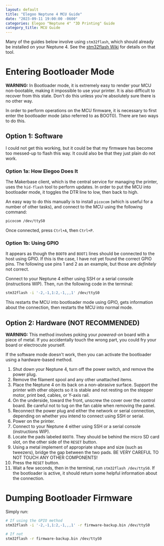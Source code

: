 ```yaml
---
layout: default
title: "Elegoo Neptune 4 MCU Guide"
date: "2023-09-11 19:00:00 -0600"
categories: Elegoo "Neptune 4" "3D Printing" Guide
category_title: MCU Guide
---
```


Many of the guides below involve using `stm32flash`, which should already be installed on your Neptune 4. See the [stm32flash Wiki](https://sourceforge.net/p/stm32flash/wiki/Home/) for details on that tool.

# Entering Bootloader Mode

**WARNING:** In Bootloader mode, it is extremely easy to render your MCU non-bootable, making it impossible to use your printer. It is also difficult to recover from this state. Don't do this unless you're absolutely sure there is no other way.

In order to perform operations on the MCU firmware, it is necessary to first enter the bootloader mode (also referred to as BOOT0). There are two ways to do this.

## Option 1: Software

I could not get this working, but it could be that my firmware has become too messed-up to flash this way. It could also be that they just plain do not work.

### Option 1a: How Elegoo Does It

The Makerbase client, which is the central service for managing the printer, uses the `hid-flash` tool to perform updates. In order to put the MCU into bootloader mode, it toggles the DTR line to low, then back to high.

An easy way to do this manually is to install `picocom` (which is useful for a number of other tasks), and connect to the MCU using the following command:

```bash
picocom /dev/ttyS0
```

Once connected, press `Ctrl+A`, then `Ctrl+P`.

### Option 1b: Using GPIO

It appears as though the `BOOT0` and `BOOT1` lines should be connected to the host using GPIO. If this is the case, I have not yet found the correct GPIO pins. The following use pins 1 and 2 as an example, but those are *definitely* not correct.

Connect to your Neptune 4 either using SSH or a serial console (instructions WIP). Then, run the following code in the terminal:

```bash
stm32flash -i '-2,-1,1:2,-1,,,1' /dev/ttyS0
```

This restarts the MCU into bootloader mode using GPIO, gets information about the connection, then restarts the MCU into normal mode.

## Option 2: Hardware (NOT RECOMMENDED)

**WARNING:** This method involves poking your *powered-on* board with a piece of metal. If you accidentally touch the wrong part, you could fry your board or electrocute yourself.

If the software mode doesn't work, then you can activate the bootloader using a hardware-based method.

1. Shut down your Neptune 4, turn off the power switch, and remove the power plug.
2. Remove the filament spool and any other unattached items.
3. Place the Neptune 4 on its back on a non-abrasive surface. Support the printer with other objects so it is stable and not resting on the stepper motor, print bed, cables, or Y-axis rail.
4. On the underside, toward the front, unscrew the cover over the control board. Be careful not to tug on the fan cable when removing the panel.
5. Reconnect the power plug and either the network or serial connection, depending on whether you intend to connect using SSH or serial.
6. Power on the printer.
7. Connect to your Neptune 4 either using SSH or a serial console (instructions WIP).
8. Locate the pads labeled `BOOT0`. They should be behind the micro SD card slot, on the other side of the `RESET` button.
9. Using a metal implement of appropriate shape and size (such as tweezers), bridge the gap between the two pads. BE VERY CAREFUL TO NOT TOUCH ANY OTHER COMPONENTS!
10. Press the `RESET` button.
11. Wait a few seconds, then in the terminal, run `stm32flash /dev/ttyS0`. If the bootloader is active, it should return some helpful information about the connection.

# Dumping Bootloader Firmware

Simply run:

```bash
# If using the GPIO method
stm32flash -i '-2,-1,1:2,-1,,,1' -r firmware-backup.bin /dev/ttyS0

# If not
stm32flash -r firmware-backup.bin /dev/ttyS0
```
